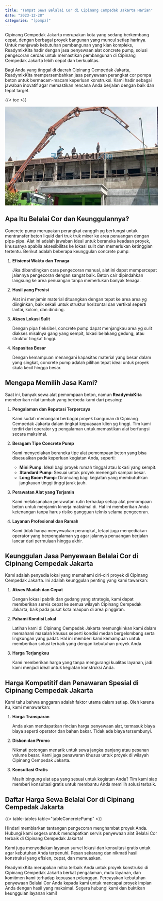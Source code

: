 ```yaml
---
title: "Tempat Sewa Belalai Cor di Cipinang Cempedak Jakarta Harian"
date: "2023-12-28"
categories: "[pompa]"
---
```


Cipinang Cempedak Jakarta merupakan kota yang sedang berkembang cepat, dengan berbagai proyek bangunan yang muncul setiap harinya. Untuk menjawab kebutuhan pembangunan yang kian kompleks, ReadymixKita hadir dengan jasa penyewaan alat concrete pump, solusi pengecoran cerdas untuk memastikan pembangunan di Cipinang Cempedak Jakarta lebih cepat dan berkualitas.

Bagi Anda yang tinggal di daerah Cipinang Cempedak Jakarta, ReadymixKita mempersembahkan jasa penyewaan perangkat cor pompa beton untuk bermacam-macam keperluan konstruksi. Kami hadir sebagai jawaban inovatif agar memastikan rencana Anda berjalan dengan baik dan tepat target.

{{< toc >}}

![Tempat Sewa Belalai Cor di Cipinang Cempedak Jakarta Harian](/images/pompa/sewa-pompa-05.jpg)

## Apa Itu Belalai Cor dan Keunggulannya?

Concrete pump merupakan perangkat canggih yg berfungsi untuk mentransfer beton liquid dari truk truk mixer ke area penuangan dengan pipa-pipa. Alat ini adalah jawaban ideal untuk beraneka keadaan proyek, khususnya apabila aksesibilitas ke lokasi sulit dan memerlukan ketinggian tertentu. Berikut adalah beberapa keunggulan concrete pump:

1. **Efisiensi Waktu dan Tenaga**

   Jika dibandingkan cara pengecoran manual, alat ini dapat mempercepat jalannya pengecoran dengan sangat baik. Beton cair dipindahkan langsung ke area penuangan tanpa memerlukan banyak tenaga.

2. **Hasil yang Presisi**

   Alat ini menjamin material dituangkan dengan tepat ke area area yg diinginkan, baik sekali untuk struktur horizontal dan vertikal seperti lantai, kolom, dan dinding.

3. **Akses Lokasi Sulit**

   Dengan pipa fleksibel, concrete pump dapat menjangkau area yg sulit diakses misalnya gang yang sempit, lokasi belakang gedung, atau struktur tingkat tinggi.

4. **Kapasitas Besar**

   Dengan kemampuan menangani kapasitas material yang besar dalam yang singkat, concrete pump adalah pilihan tepat ideal untuk proyek skala kecil hingga besar.

## Mengapa Memilih Jasa Kami?

Saat ini, banyak sewa alat pemompaan beton, namun **ReadymixKita** memberikan nilai tambah yang berbeda kami dari pesaing:

1. **Pengalaman dan Reputasi Terpercaya**

   Kami sudah menangani berbagai proyek bangunan di Cipinang Cempedak Jakarta dalam tingkat kepuasaan klien yg tinggi. Tim kami terdiri dari operator yg pengalaman untuk memastikan alat berfungsi secara maksimal.

2. **Beragam Tipe Concrete Pump**

   Kami menyediakan beraneka tipe alat pemompaan beton yang bisa disesuaikan pada keperluan kegiatan Anda, seperti:
   - **Mini Pump**: Ideal bagi proyek rumah tinggal atau lokasi yang sempit.
   - **Standard Pump**: Sesuai untuk proyek menengah sampai besar.
   - **Long Boom Pump**: Dirancang bagi kegiatan yang membutuhkan jangkauan tinggi tinggi jarak jauh.

3. **Perawatan Alat yang Terjamin**

   Kami melaksanakan perawatan rutin terhadap setiap alat pemompaan beton untuk menjamin kinerja maksimal di. Hal ini memberikan Anda ketenangan tanpa harus risiko gangguan teknis selama pengecoran.

4. **Layanan Profesional dan Ramah**

   Kami tidak hanya menyewakan perangkat, tetapi juga menyediakan operator yang berpengalaman yg agar jalannya penuangan berjalan lancar dari permulaan hingga akhir.

## Keunggulan Jasa Penyewaan Belalai Cor di Cipinang Cempedak Jakarta

Kami adalah penyedia lokal yang memahami ciri-ciri proyek di Cipinang Cempedak Jakarta. Ini adalah keunggulan penting yang kami tawarkan:

1. **Akses Mudah dan Cepat**

   Dengan lokasi pabrik dan gudang yang strategis, kami dapat memberikan servis cepat ke semua wilayah Cipinang Cempedak Jakarta, baik pada pusat kota maupun di area pinggiran.

2. **Pahami Kondisi Lokal**

   Latihan kami di Cipinang Cempedak Jakarta memungkinkan kami dalam memahami masalah khusus seperti kondisi medan bergelombang serta lingkungan yang padat. Hal ini memberi kami kemampuan untuk memberikan solusi terbaik yang dengan kebutuhan proyek Anda.

3. **Harga Terjangkau**

   Kami memberikan harga yang tanpa mengurangi kualitas layanan, jadi kami menjadi ideal untuk kegiatan konstruksi Anda.

## Harga Kompetitif dan Penawaran Spesial di Cipinang Cempedak Jakarta

Kami tahu bahwa anggaran adalah faktor utama dalam setiap. Oleh karena itu, kami menawarkan:

1. **Harga Transparan**

   Anda akan mendapatkan rincian harga penyewaan alat, termasuk biaya biaya seperti operator dan bahan bakar. Tidak ada biaya tersembunyi.

2. **Diskon dan Promo**

   Nikmati potongan menarik untuk sewa jangka panjang atau pesanan volume besar. Kami juga penawaran khusus untuk proyek di wilayah Cipinang Cempedak Jakarta.

3. **Konsultasi Gratis**

   Masih bingung alat apa yang sesuai untuk kegiatan Anda? Tim kami siap memberi konsultasi gratis untuk membantu Anda memilih solusi terbaik.

## Daftar Harga Sewa Belalai Cor di Cipinang Cempedak Jakarta

{{< table-tables table="tableConcretePump" >}}

Hindari membiarkan tantangan pengecoran menghambat proyek Anda. Hubungi kami segera untuk mendapatkan servis penyewaan alat Belalai Cor terbaik di Cipinang Cempedak Jakarta!

Kami juga menyediakan layanan survei lokasi dan konsultasi gratis untuk agar kebutuhan Anda terpenuhi. Pesan sekarang dan nikmati hasil konstruksi yang efisien, cepat, dan memuaskan.

ReadymixKita merupakan mitra terbaik Anda untuk proyek konstruksi di Cipinang Cempedak Jakarta berkat pengalaman, mutu layanan, dan komitmen kami terhadap kepuasan pelanggan. Percayakan kebutuhan penyewaan Belalai Cor Anda kepada kami untuk mencapai proyek impian Anda dengan hasil yang maksimal. Segera hubungi kami dan buktikan keunggulan layanan kami!
